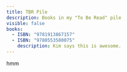 ```yaml
---
title: TBR Pile
description: Books in my "To Be Read" pile
visible: false
books:
  - ISBN: "9781913867157"
  - ISBN: "9780553580075"
    description: Kim says this is awesome.
---
```

hmm